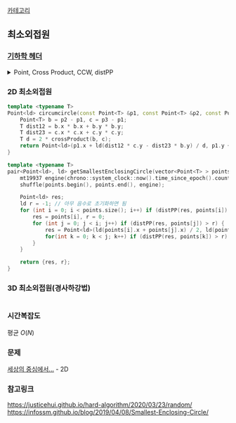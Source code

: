 [카테고리](/README.md)
## 최소외접원
### [기하학 헤더](/기하학/Geometry%20Header.md)
<details>
<summary>Point, Cross Product, CCW, distPP</summary>

```cpp
template <typename T>
struct Point {
    T x, y;

    Point() = default;
    Point(T x, T y) : x(x), y(y) {}
    template <typename U> Point(const Point<U> &other) : x(static_cast<T>(other.x)), y(static_cast<T>(other.y)) {}

    Point operator-(const Point &other) const { return {x - other.x, y - other.y}; }
};

template <typename T>
T crossProduct(const Point<T> &p1, const Point<T> &p2) {
    return (p1.x * p2.y - p2.x * p1.y);
}

template <typename T>
int ccw(const Point<T> &p1, const Point<T> &p2, const Point<T> &p3) { // -1 : 시계, 0 : 일직선, 1 : 반시계
    T cp = crossProduct(p2 - p1, p3 - p1);
    return (cp > 0) - (cp < 0);
}

template <typename T>
inline ld distPP(const Point<T> &p1, const Point<T> &p2) {
    return hypot<ld>(p2.x - p1.x, p2.y - p1.y);
}
```
</details>

### 2D 최소외접원
```cpp
template <typename T>
Point<ld> circumcircle(const Point<T> &p1, const Point<T> &p2, const Point<T> &p3) {
    Point<T> b = p2 - p1, c = p3 - p1;
    T dist12 = b.x * b.x + b.y * b.y;
    T dist23 = c.x * c.x + c.y * c.y;
    T d = 2 * crossProduct(b, c);
    return Point<ld>(p1.x + ld(dist12 * c.y - dist23 * b.y) / d, p1.y + ld(dist23 * b.x- dist12 * c.x) / d);
}

template <typename T>
pair<Point<ld>, ld> getSmallestEnclosingCircle(vector<Point<T> > points) { // 원본 배열 바뀌어도 되면 참조 & 쓰기
    mt19937 engine(chrono::system_clock::now().time_since_epoch().count());
    shuffle(points.begin(), points.end(), engine);

    Point<ld> res;
    ld r = -1; // 아무 음수로 초기화하면 됨
    for (int i = 0; i < points.size(); i++) if (distPP(res, points[i]) > r) {
        res = points[i], r = 0;
        for (int j = 0; j < i; j++) if (distPP(res, points[j]) > r) {
            res = Point<ld>(ld(points[i].x + points[j].x) / 2, ld(points[i].y + points[j].y) / 2), r = distPP(res, points[i]);
            for(int k = 0; k < j; k++) if (distPP(res, points[k]) > r) res = circumcircle(points[i], points[j], points[k]), r = distPP(res, points[k]);
        }
    }

    return {res, r};
}
```
### 3D 최소외접원(경사하강법)
```cpp
```
### 시간복잡도
평균 $O(N)$   

### 문제
[세상의 중심에서...](https://www.acmicpc.net/problem/2389) - 2D   

### 참고링크
https://justicehui.github.io/hard-algorithm/2020/03/23/random/   
https://infossm.github.io/blog/2019/04/08/Smallest-Enclosing-Circle/   